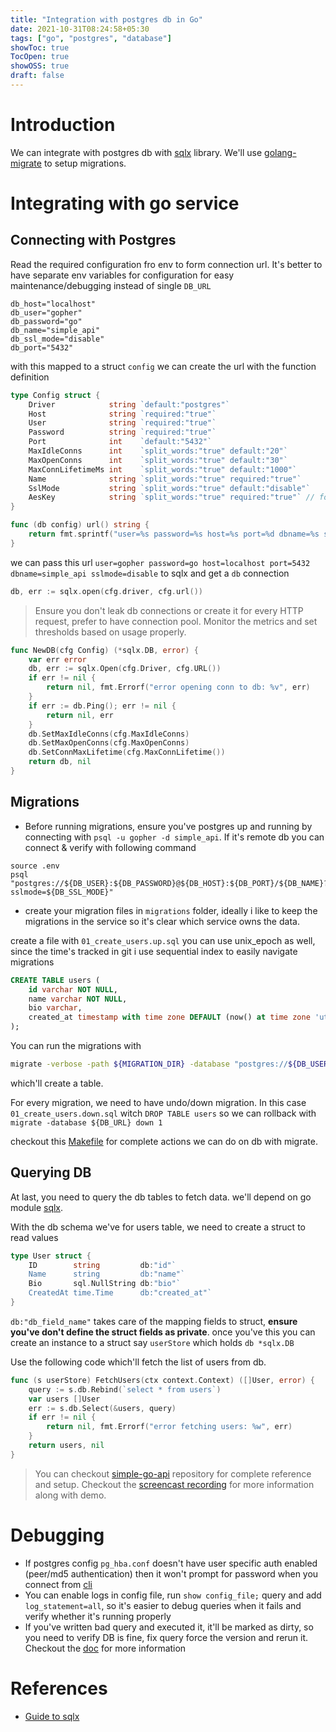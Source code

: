 ```yaml
---
title: "Integration with postgres db in Go"
date: 2021-10-31T08:24:58+05:30
tags: ["go", "postgres", "database"]
showToc: true
TocOpen: true
showOSS: true
draft: false
---
```


# Introduction

We can integrate with postgres db with [sqlx](https://github.com/jmoiron/sqlx) library.
We'll use [golang-migrate](https://github.com/golang-migrate/migrate) to setup migrations.

# Integrating with go service

## Connecting with Postgres

Read the required configuration fro env to form connection url. It's better to have separate env variables for configuration
for easy maintenance/debugging instead of single `DB_URL`
```
db_host="localhost"
db_user="gopher"
db_password="go"
db_name="simple_api"
db_ssl_mode="disable"
db_port="5432"
```
with this mapped to a struct `config` we can create the url with the function definition

```go
type Config struct {
	Driver            string `default:"postgres"`
	Host              string `required:"true"`
	User              string `required:"true"`
	Password          string `required:"true"`
	Port              int    `default:"5432"`
	MaxIdleConns      int    `split_words:"true" default:"20"`
	MaxOpenConns      int    `split_words:"true" default:"30"`
	MaxConnLifetimeMs int    `split_words:"true" default:"1000"`
	Name              string `split_words:"true" required:"true"`
	SslMode           string `split_words:"true" default:"disable"`
	AesKey            string `split_words:"true" required:"true"` // for encryption purpose
}

func (db config) url() string {
	return fmt.sprintf("user=%s password=%s host=%s port=%d dbname=%s sslmode=%s", db.user, db.password, db.host, db.port, db.name, db.sslmode)
}
```

we can pass this url `user=gopher password=go host=localhost port=5432 dbname=simple_api sslmode=disable` to sqlx and get a `db` connection
```go
db, err := sqlx.open(cfg.driver, cfg.url())
```

> Ensure you don't leak db connections or create it for every HTTP request, prefer to have connection pool. Monitor the metrics and set thresholds based on usage properly.

```go
func NewDB(cfg Config) (*sqlx.DB, error) {
	var err error
	db, err := sqlx.Open(cfg.Driver, cfg.URL())
	if err != nil {
		return nil, fmt.Errorf("error opening conn to db: %v", err)
	}
	if err := db.Ping(); err != nil {
		return nil, err
	}
	db.SetMaxIdleConns(cfg.MaxIdleConns)
	db.SetMaxOpenConns(cfg.MaxOpenConns)
	db.SetConnMaxLifetime(cfg.MaxConnLifetime())
	return db, nil
}
```

## Migrations
* Before running migrations, ensure you've postgres up and running by connecting with `psql -u gopher -d simple_api`. If it's remote db you can connect & verify with following command
```shell
source .env
psql "postgres://${DB_USER}:${DB_PASSWORD}@${DB_HOST}:${DB_PORT}/${DB_NAME}?sslmode=${DB_SSL_MODE}"
```

* create your migration files in `migrations` folder, ideally i like to keep the migrations in the service so it's clear which service owns the data.

create a file with `01_create_users.up.sql` you can use unix_epoch as well, since the time's tracked in git i use sequential index to easily navigate migrations
```sql
CREATE TABLE users (
    id varchar NOT NULL,
    name varchar NOT NULL,
    bio varchar,
    created_at timestamp with time zone DEFAULT (now() at time zone 'utc')
);

```
You can run the migrations with
```bash
migrate -verbose -path ${MIGRATION_DIR} -database "postgres://${DB_USER}:${DB_PASSWORD}@${DB_HOST}:${DB_PORT}/${DB_NAME}?sslmode=${DB_SSL_MODE}" up
```
which'll create a table. 

For every migration, we need to have undo/down migration. In this case `01_create_users.down.sql` witch `DROP TABLE users` so we can rollback with `migrate -database ${DB_URL} down 1`

checkout this [Makefile](https://github.com/devdinu/simple-go-api/blob/master/Makefile) for complete actions we can do on db with migrate.

## Querying DB
At last, you need to query the db tables to fetch data. we'll depend on go module [sqlx](https://github.com/jmoiron/sqlx). 

With the db schema we've for users table, we need to create a struct to read values
```go
type User struct {
	ID        string         db:"id"`
	Name      string         db:"name"`
	Bio       sql.NullString db:"bio"`
	CreatedAt time.Time      db:"created_at"`
}
```

`db:"db_field_name"` takes care of the mapping fields to struct, **ensure you've don't define the struct fields as private**. once you've this you can 
create an instance to a struct say `userStore` which holds `db *sqlx.DB`

Use the following code which'll fetch the list of users from db.

```go
func (s userStore) FetchUsers(ctx context.Context) ([]User, error) {
	query := s.db.Rebind(`select * from users`)
	var users []User
	err := s.db.Select(&users, query)
	if err != nil {
	    return nil, fmt.Errorf("error fetching users: %w", err)
	}
	return users, nil
}
```

> You can checkout [simple-go-api](https://github.com/devdinu/simple-go-api) repository for complete reference and setup. Checkout the [screencast recording](https://youtu.be/jzfTSNrHPjk) for more information along with demo.

# Debugging
* If postgres config `pg_hba.conf` doesn't have user specific auth enabled (peer/md5 authentication) then it won't prompt for password when you connect from [cli](cli)
* You can enable logs in config file, run `show config_file;` query and add `log_statement=all`, so it's easier to debug queries when it fails and verify whether it's running properly
* If you've written bad query and executed it, it'll be marked as dirty, so you need to verify DB is fine, fix query force the version and rerun it. Checkout the [doc](https://github.com/golang-migrate/migrate/blob/master/GETTING_STARTED.md#forcing-your-database-version) for more information

# References
* [Guide to sqlx](https://jmoiron.github.io/sqlx/)
